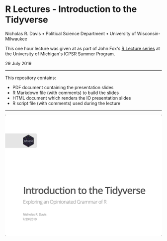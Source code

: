 # R Lectures - Introduction to the Tidyverse

Nicholas R. Davis • Political Science Department • University of Wisconsin-Milwaukee

This one hour lecture was given at as part of John Fox's [R Lecture series](http://tinyurl.com/ICPSR-R-course) at the University of Michigan's ICPSR Summer Program.

29 July 2019

---

This repository contains:

* PDF document containing the presentation slides
* R Markdown file (with comments) to build the slides
* HTML document which renders the IO presentation slides
* R script file (with comments) used during the lecture

---

[![Slide thumbnail](img/slides-thumb.png)](tidy_lecture-slides.pdf)